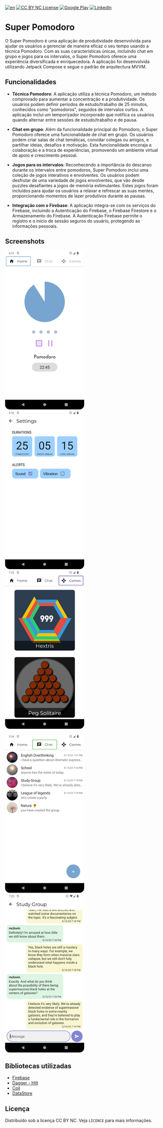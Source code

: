 
[![en](https://img.shields.io/badge/lang-ptBr-yellow.svg)](https://github.com/joaoplay16/super-pomodoro/blob/main/README.ptBr.md) [![CC BY NC License][license-shield]][license-url] [![Google Play][googleplay-downloads-shield]][googleplay-url]
[![LinkedIn][linkedin-shield]][linkedin-url] 
# Super Pomodoro
O Super Pomodoro é uma aplicação de produtividade desenvolvida para ajudar os usuários a gerenciar de maneira eficaz o seu tempo usando a técnica Pomodoro. Com as suas características únicas, incluindo chat em grupo e jogos para os intervalos, o Super Pomodoro oferece uma experiência diversificada e enriquecedora. A aplicação foi desenvolvida utilizando Jetpack Compose e segue o padrão de arquitectura MVVM.

## Funcionalidades

-   **Técnica Pomodoro**: A aplicação utiliza a técnica Pomodoro, um método comprovado para aumentar a concentração e a produtividade. Os usuários podem definir períodos de estudo/trabalho de 25 minutos, conhecidos como "pomodoros", seguidos de intervalos curtos. A aplicação inclui um temporizador incorporado que notifica os usuários quando alternar entre sessões de estudo/trabalho e de pausa.

-   **Chat em grupo**: Além da funcionalidade principal do Pomodoro, o Super Pomodoro oferece uma funcionalidade de chat em grupo. Os usuários podem criar salas de chat temáticas, convidar colegas ou amigos, e partilhar ideias, desafios e motivação. Esta funcionalidade encoraja a colaboração e a troca de experiências, promovendo um ambiente virtual de apoio e crescimento pessoal.

-   **Jogos para os intervalos**: Reconhecendo a importância do descanso durante os intervalos entre pomodoros, Super Pomodoro inclui uma coleção de jogos interativos e envolventes. Os usuários podem desfrutar de uma variedade de jogos envolventes, que vão desde puzzles desafiantes a jogos de memória estimulantes. Estes jogos foram incluídos para ajudar os usuários a relaxar e refrescar as suas mentes, proporcionando momentos de lazer produtivos durante as pausas.

-   **Integração com o Firebase**: A aplicação integra-se com os serviços do Firebase, incluindo a Autenticação do Firebase, o Firebase Firestore e o Armazenamento do Firebase. A Autenticação Firebase permite o registro e o início de sessão seguros do usuário, protegendo as informações pessoais.

## Screenshots
<p>
  <a href="https://play.google.com/store/apps/details?id=com.playlab.superpomodoro" target="_blank">
    <img width="260" src="https://github.com/joaoplay16/super-pomodoro/blob/main/images/super_pomodoro_home.png?raw=true"/>
    <img width="260" src="https://github.com/joaoplay16/super-pomodoro/blob/main/images/super_pomodoro_settings.png?raw=true"/>
    <img width="260" src="https://github.com/joaoplay16/super-pomodoro/blob/main/images/super_pomodoro_games.png?raw=true"/>
  </a>
</p>
<p>
  <a href="https://play.google.com/store/apps/details?id=com.playlab.bussolaagil" target="_blank">
    <img width="260" src="https://github.com/joaoplay16/super-pomodoro/blob/main/images/super_pomodoro_chat.png?raw=true"/>
    <img width="260" style="max-width: 100%; display: inline-block;" src="https://github.com/joaoplay16/super-pomodoro/blob/main/images/super_pomodoro_conversation.png?raw=true"/>
  </a>
</p>

## Bibliotecas utilizadas
- [Firebase](https://firebase.google.com/)
- [Dagger - Hilt](https://dagger.dev/hilt/)
- [Coil](https://coil-kt.github.io/coil/)
- [DataStore](https://developer.android.com/topic/libraries/architecture/datastore)

## Licença
Distribuído sob a licença CC BY NC. Veja `LICENCE` para mais informações.

[linkedin-url]: https://www.linkedin.com/in/joao-pedro-de-freitas/
[linkedin-shield]: https://img.shields.io/badge/-LinkedIn-black.svg?style=for-the-badge&logo=linkedin&colorB=555
[license-shield]: https://img.shields.io/badge/License-CC%20BY--NC%204.0-blue.svg
[license-url]: https://github.com/joaoplay16/super-pomodoro/blob/main/LICENCE.txt
[googleplay-downloads-shield]:https://PlayBadges.pavi2410.me/badge/downloads?id=com.playlab.superpomodoro
[googleplay-url]:https://play.google.com/store/apps/details?id=com.playlab.superpomodoro
